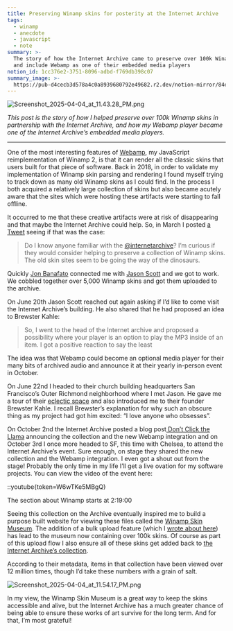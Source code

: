 ```yaml
---
title: Preserving Winamp skins for posterity at the Internet Archive
tags:
  - winamp
  - anecdote
  - javascript
  - note
summary: >-
  The story of how the Internet Archive came to preserve over 100k Winamp skins
  and include Webamp as one of their embedded media players
notion_id: 1cc376e2-3751-8096-adbd-f769db398c07
summary_image: >-
  https://pub-d4cecb3d578a4c0a8939680792e49682.r2.dev/notion-mirror/84ebb48c-616a-4f51-ae9a-991a4e0a7e9b/6b156e11-0968-46aa-9bf2-7bd877304db8/Screenshot_2025-04-04_at_11.43.28_PM.png
---
```

![Screenshot\_2025-04-04\_at\_11.43.28\_PM.png](https://pub-d4cecb3d578a4c0a8939680792e49682.r2.dev/notion-mirror/84ebb48c-616a-4f51-ae9a-991a4e0a7e9b/6b156e11-0968-46aa-9bf2-7bd877304db8/Screenshot_2025-04-04_at_11.43.28_PM.png)

_This post is the story of how I helped preserve over 100k Winamp skins in partnership with the Internet Archive, and how my Webamp player became one of the Internet Archive’s embedded media players._

---

One of the most interesting features of [Webamp](https://webamp.org/), my JavaScript reimplementation of Winamp 2, is that it can render all the classic skins that users built for that piece of software. Back in 2018, in order to validate my implementation of Winamp skin parsing and rendering I found myself trying to track down as many old Winamp skins as I could find. In the process I both acquired a relatively large collection of skins but also became acutely aware that the sites which were hosting these artifacts were starting to fall offline.

It occurred to me that these creative artifacts were at risk of disappearing and that maybe the Internet Archive could help. So, in March I posted [a Tweet](https://x.com/captbaritone/status/976608859555942400) seeing if that was the case:

> Do I know anyone familiar with the [@internetarchive](https://x.com/internetarchive)? I’m curious if they would consider helping to preserve a collection of Winamp skins. The old skin sites seem to be going the way of the dinosaurs.

Quickly [Jon Banafato](https://www.jonafato.com/) connected me with [Jason Scott](http://textfiles.com/jason/) and we got to work. We cobbled together over 5,000 Winamp skins and got them uploaded to the archive.

On June 20th Jason Scott reached out again asking if I’d like to come visit the Internet Archive’s building. He also shared that he had proposed an idea to Brewster Kahle:

> So, I went to the head of the Internet archive and proposed a possibility where your player is an option to play the MP3 inside of an item. I got a positive reaction to say the least

The idea was that Webamp could become an optional media player for their many bits of archived audio and announce it at their yearly in-person event in October.

On June 22nd I headed to their church building headquarters San Francisco’s Outer Richmond neighborhood where I met Jason. He gave me a tour of their [eclectic space](https://jordaneldredge.com/notes/internet-archive-effigies/) and also introduced me to their founder Brewster Kahle. I recall Brewster’s explanation for why such an obscure thing as my project had got him excited: “I love anyone who obsesses”.

On October 2nd the Internet Archive posted a blog post[ Don’t Click the Llama](https://blog.archive.org/2018/10/02/dont-click-on-the-llama/) announcing the collection and the new Webamp integration and on October 3rd I once more headed to SF, this time with Chelsea, to attend the Internet Archive’s event. Sure enough, on stage they shared the new collection and the Webamp integration. I even got a shout out from the stage! Probably the only time in my life I’ll get a live ovation for my software projects. You can view the video of the event here:

::youtube{token=W6wTKe5MBgQ}

The section about Winamp starts at 2:19:00

Seeing this collection on the Archive eventually inspired me to build a purpose built website for viewing these files called the [Winamp Skin Museum](/1cc376e237518096adbdf769db398c07). The addition of a bulk upload feature (which I [wrote about here](https://jordaneldredge.com/notes/skin-upload/)) has lead to the museum now containing over 100k skins. Of course as part of this upload flow I also ensure all of these skins get added back to [the Internet Archive’s collection](https://archive.org/details/winampskins).

According to their metadata, items in that collection have been viewed over 12 million times, though I’d take these numbers with a grain of salt.

![Screenshot\_2025-04-04\_at\_11.54.17\_PM.png](https://pub-d4cecb3d578a4c0a8939680792e49682.r2.dev/notion-mirror/84ebb48c-616a-4f51-ae9a-991a4e0a7e9b/65c136b8-efc8-46f6-b025-27b9c599b739/Screenshot_2025-04-04_at_11.54.17_PM.png)

In my view, the Winamp Skin Museum is a great way to keep the skins accessible and alive, but the Internet Archive has a much greater chance of being able to ensure these works of art survive for the long term. And for that, I’m most grateful!
